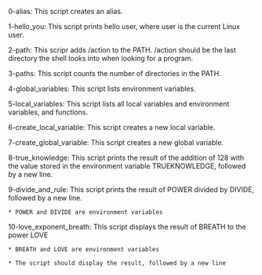 0-alias: This script creates an alias.

1-hello_you: This script prints hello user, where user is the current Linux user.

2-path: This scripr adds /action to the PATH. /action should be the last directory the shell looks into when looking for a program.

3-paths: This script counts the number of directories in the PATH.

4-global_variables: This script lists environment variables.

5-local_variables: This script lists all local variables and environment variables, and functions.

6-create_local_variable: This script creates a new local variable.

7-create_global_variable: This script creates a new global variable.

8-true_knowledge: This script prints the result of the addition of 128 with the value stored in the environment variable TRUEKNOWLEDGE, followed by a new line.

9-divide_and_rule: This script prints the result of POWER divided by DIVIDE, followed by a new line.

	* POWER and DIVIDE are environment variables

10-love_exponent_breath: This script displays the result of BREATH to the power LOVE

	* BREATH and LOVE are environment variables

	* The script should display the result, followed by a new line
